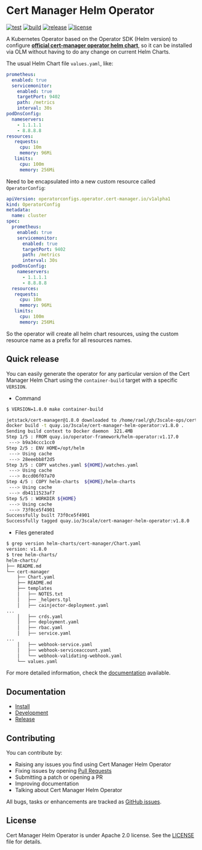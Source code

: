 # Cert Manager Helm Operator

[![test](https://github.com/3scale-ops/cert-manager-helm-operator/actions/workflows/test.yaml/badge.svg)](https://github.com/3scale-ops/cert-manager-helm-operator/actions/workflows/test.yaml)
[![build](https://github.com/3scale-ops/cert-manager-helm-operator/actions/workflows/release.yaml/badge.svg)](https://github.com/3scale-ops/cert-manager-helm-operator/actions/workflows/release.yaml)
[![release](https://badgen.net/github/release/3scale-ops/cert-manager-helm-operator)](https://github.com/3scale-ops/cert-manager-helm-operator/releases)
[![license](https://badgen.net/github/license/3scale-ops/cert-manager-helm-operator)](https://github.com/3scale-ops/cert-manager-helm-operator/blob/main/LICENSE)

A Kubernetes Operator based on the Operator SDK (Helm version) to configure **[official cert-manager operator helm chart](https://artifacthub.io/packages/helm/cert-manager/cert-manager)**, so it can be installed via OLM without having to do any change on current Helm Charts.

The usual Helm Chart file `values.yaml`, like:

```yaml
prometheus:
  enabled: true
  servicemonitor:
    enabled: true
    targetPort: 9402
    path: /metrics
    interval: 30s
podDnsConfig:
  nameservers:
    - 1.1.1.1
    - 8.8.8.8
resources:
   requests:
     cpu: 10m
     memory: 96Mi
   limits:
     cpu: 100m
     memory: 256Mi
```

Need to be encapsulated into a new custom resource called `OperatorConfig`:

```yaml
apiVersion: operatorconfigs.operator.cert-manager.io/v1alpha1
kind: OperatorConfig
metadata:
  name: cluster
spec:
  prometheus:
    enabled: true
    servicemonitor:
      enabled: true
      targetPort: 9402
      path: /metrics
      interval: 30s
  podDnsConfig:
    nameservers:
      - 1.1.1.1
      - 8.8.8.8
  resources:
   requests:
     cpu: 10m
     memory: 96Mi
   limits:
     cpu: 100m
     memory: 256Mi
```

So the operator will create all helm chart resources, using the custom resource name as a prefix for all resources names.

## Quick release

You can easily generate the operator for any particular version of the Cert
Manager Helm Chart using the `container-build` target with a specific `VERSION`.

- Command

```bash
$ VERSION=1.8.0 make container-build
```
```bash
jetstack/cert-manager@1.8.0 downloaded to /home/rael/gh/3scale-ops/cert-manager-helm-operator/helm-charts
docker build -t quay.io/3scale/cert-manager-helm-operator:v1.8.0 .
Sending build context to Docker daemon  321.4MB
Step 1/5 : FROM quay.io/operator-framework/helm-operator:v1.17.0
 ---> b9a34ccc1cc0
Step 2/5 : ENV HOME=/opt/helm
 ---> Using cache
 ---> 28eeebb8f2d5
Step 3/5 : COPY watches.yaml ${HOME}/watches.yaml
 ---> Using cache
 ---> 8ccd06f07a70
Step 4/5 : COPY helm-charts  ${HOME}/helm-charts
 ---> Using cache
 ---> db4111523af7
Step 5/5 : WORKDIR ${HOME}
 ---> Using cache
 ---> 73f0ce5f4901
Successfully built 73f0ce5f4901
Successfully tagged quay.io/3scale/cert-manager-helm-operator:v1.8.0
```

- Files generated

```bash
$ grep version helm-charts/cert-manager/Chart.yaml
version: v1.8.0
$ tree helm-charts/
helm-charts/
├── README.md
└── cert-manager
    ├── Chart.yaml
    ├── README.md
    ├── templates
    │   ├── NOTES.txt
    │   ├── _helpers.tpl
    │   ├── cainjector-deployment.yaml
...
    │   ├── crds.yaml
    │   ├── deployment.yaml
    │   ├── rbac.yaml
    │   ├── service.yaml
...
    │   ├── webhook-service.yaml
    │   ├── webhook-serviceaccount.yaml
    │   └── webhook-validating-webhook.yaml
    └── values.yaml
```

For more detailed information, check the [documentation](docs/) available.

## Documentation

* [Install](docs/install.md)
* [Development](docs/development.md)
* [Release](docs/release.md)

## Contributing

You can contribute by:

* Raising any issues you find using Cert Manager Helm Operator
* Fixing issues by opening [Pull Requests](https://github.com/3scale-ops/cert-manager-helm-operator/pulls)
* Submitting a patch or opening a PR
* Improving documentation
* Talking about Cert Manager Helm Operator

All bugs, tasks or enhancements are tracked as [GitHub issues](https://github.com/3scale-ops/cert-manager-helm-operator/issues).

## License

Cert Manager Helm Operator is under Apache 2.0 license. See the [LICENSE](LICENSE) file for details.